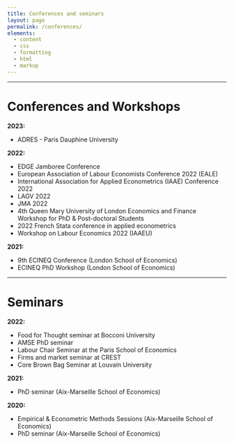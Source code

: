 ```yaml
---
title: Conferences and seminars
layout: page
permalink: /conferences/
elements:
  - content
  - css
  - formatting
  - html
  - markup  
---
```


---------------------------------------------------------------------------------------------------------------------------------------------------------------

# Conferences and Workshops

**2023:**
  * ADRES - Paris Dauphine University

**2022:** 
  * EDGE Jamboree Conference
  * European Association of Labour Economists Conference 2022 (EALE)
  * International Association for Applied Econometrics (IAAE) Conference 2022
  * LAGV 2022
  * JMA 2022
  * 4th Queen Mary University of London Economics and Finance Workshop for PhD & Post-doctoral Students
  * 2022 French Stata conference in applied econometrics
  * Workshop on Labour Economics 2022 (IAAEU)
  
**2021:**
  * 9th ECINEQ Conference (London School of Economics)
  * ECINEQ PhD Workshop (London School of Economics)

---------------------------------------------------------------------------------------------------------------------------------------------------------------

# Seminars

**2022:**
  * Food for Thought seminar at Bocconi University
  * AMSE PhD seminar
  * Labour Chair Seminar at the Paris School of Economics
  * Firms and market seminar at CREST
  * Core Brown Bag Seminar at Louvain University

**2021:**
  * PhD seminar (Aix-Marseille School of Economics)

**2020:**
  * Empirical & Econometric Methods Sessions (Aix-Marseille School of Economics)
  * PhD seminar (Aix-Marseille School of Economics)
